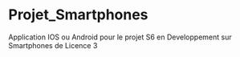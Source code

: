 # Projet_Smartphones
Application IOS ou Android pour le projet S6 en Developpement sur Smartphones de Licence 3
